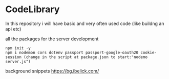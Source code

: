 # CodeLibrary
In this repository i will have basic and very often used code (like buildng an api etc)

all the packages for the server development
```
npm init -y
npm i nodemon cors dotenv passport passport-google-oauth20 cookie-session (change in the script at package.json to start:"nodemo server.js")
```
background snippets https://bg.ibelick.com/
